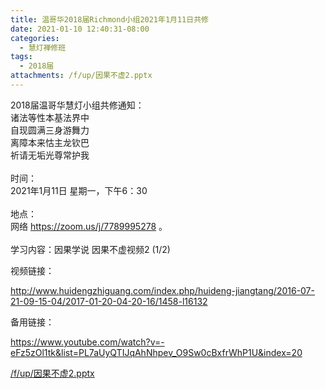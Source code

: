 ```yaml
---
title: 温哥华2018届Richmond小组2021年1月11日共修
date: 2021-01-10 12:40:31-08:00
categories:
  - 慧灯禅修班
tags:
  - 2018届
attachments: /f/up/因果不虚2.pptx
---
```

2018届温哥华慧灯小组共修通知：\
诸法等性本基法界中\
自现圆满三身游舞力\
离障本来怙主龙钦巴\
祈请无垢光尊常护我\
\
时间：\
2021年1月11日 星期一，下午6：30\
\
地点：\
网络 <https://zoom.us/j/7789995278> 。\
\
学习内容：因果学说 因果不虚视频2 (1/2)

视频链接：
<!--StartFragment-->

<http://www.huidengzhiguang.com/index.php/huideng-jiangtang/2016-07-21-09-15-04/2017-01-20-04-20-16/1458-l16132>

<!--EndFragment-->

备用链接：

<!--StartFragment-->

<https://www.youtube.com/watch?v=-eFz5zOl1tk&list=PL7aUyQTIJqAhNhpev_O9Sw0cBxfrWhP1U&index=20>

[/f/up/因果不虚2.pptx](https://s3.ca-central-1.wasabisys.com/hddata/f.huidengchanxiu.net/hdv/f/up/因果不虚2.pptx)